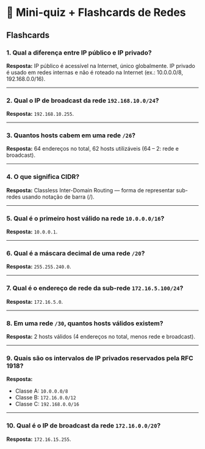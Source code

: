 # 📘 Mini-quiz + Flashcards de Redes

## Flashcards

### 1. Qual a diferença entre IP público e IP privado?
**Resposta:** IP público é acessível na Internet, único globalmente. IP privado é usado em redes internas e não é roteado na Internet (ex.: 10.0.0.0/8, 192.168.0.0/16).

---

### 2. Qual o IP de broadcast da rede `192.168.10.0/24`?
**Resposta:** `192.168.10.255`.

---

### 3. Quantos hosts cabem em uma rede `/26`?
**Resposta:** 64 endereços no total, 62 hosts utilizáveis (64 – 2: rede e broadcast).

---

### 4. O que significa CIDR?
**Resposta:** Classless Inter-Domain Routing — forma de representar sub-redes usando notação de barra (/).

---

### 5. Qual é o primeiro host válido na rede `10.0.0.0/16`?
**Resposta:** `10.0.0.1`.

---

### 6. Qual é a máscara decimal de uma rede `/20`?
**Resposta:** `255.255.240.0`.

---

### 7. Qual é o endereço de rede da sub-rede `172.16.5.100/24`?
**Resposta:** `172.16.5.0`.

---

### 8. Em uma rede `/30`, quantos hosts válidos existem?
**Resposta:** 2 hosts válidos (4 endereços no total, menos rede e broadcast).

---

### 9. Quais são os intervalos de IP privados reservados pela RFC 1918?
**Resposta:**
- Classe A: `10.0.0.0/8`
- Classe B: `172.16.0.0/12`
- Classe C: `192.168.0.0/16`

---

### 10. Qual é o IP de broadcast da rede `172.16.0.0/20`?
**Resposta:** `172.16.15.255`.
